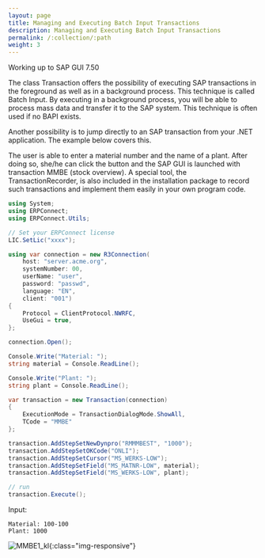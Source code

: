 ```yaml
---
layout: page
title: Managing and Executing Batch Input Transactions
description: Managing and Executing Batch Input Transactions
permalink: /:collection/:path
weight: 3
---
```



<!---
move to: https://help.theobald-software.com/en/erpconnect/special-classes/managing-and-executing-transactions-the-class-transaction
-->

Working up to SAP GUI 7.50

The class Transaction offers the possibility of executing SAP transactions in the foreground as well as in a background process. This technique is called Batch Input. By executing in a background process, you will be able to process mass data and transfer it to the SAP system. This technique is often used if no BAPI exists.

Another possibility is to jump directly to an SAP transaction from your .NET application. The example below covers this.

The user is able to enter a material number and the name of a plant. After doing so, she/he can click the button and the SAP GUI is launched with transaction MMBE (stock overview). A special tool, the TransactionRecorder, is also included in the installation package to record such transactions and implement them easily in your own program code.


```csharp
using System;
using ERPConnect;
using ERPConnect.Utils;

// Set your ERPConnect license
LIC.SetLic("xxxx");

using var connection = new R3Connection(
    host: "server.acme.org",
    systemNumber: 00,
    userName: "user",
    password: "passwd",
    language: "EN",
    client: "001")
{
    Protocol = ClientProtocol.NWRFC,
    UseGui = true,
};

connection.Open();

Console.Write("Material: ");
string material = Console.ReadLine();

Console.Write("Plant: ");
string plant = Console.ReadLine();

var transaction = new Transaction(connection)
{
    ExecutionMode = TransactionDialogMode.ShowAll,
    TCode = "MMBE"
};

transaction.AddStepSetNewDynpro("RMMMBEST", "1000");
transaction.AddStepSetOKCode("ONLI");
transaction.AddStepSetCursor("MS_WERKS-LOW");
transaction.AddStepSetField("MS_MATNR-LOW", material);
transaction.AddStepSetField("MS_WERKS-LOW", plant);

// run
transaction.Execute();
```

Input:
```
Material: 100-100
Plant: 1000
```


![MMBE1_kl](/img/contents/MMBE1_kl.jpg){:class="img-responsive"}

